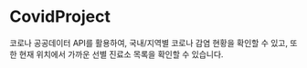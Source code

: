 # CovidProject
코로나 공공데이터 API를 활용하여, 국내/지역별 코로나 감염 현황을 확인할 수 있고, 또한 현재 위치에서 가까운 선별 진료소 목록을 확인할 수 있습니다.
